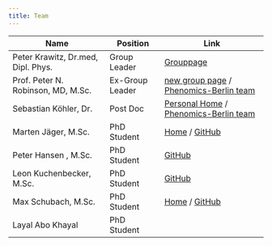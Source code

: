 ```yaml
---
title: Team
---
```



Name                                | Position        | Link
------------------------------------|-----------------|-----------------
Peter Krawitz, Dr.med, Dipl. Phys.  | Group Leader    | [Grouppage](http://krawitz.charite.de/)
Prof. Peter N. Robinson, MD, M.Sc.  | Ex-Group Leader | [new group page](https://robinsongroup.github.io/) / [Phenomics-Berlin team](https://phenomics.github.io/)
Sebastian Köhler, Dr.               | Post Doc        | [Personal Home](http://drseb.github.io/) / [Phenomics-Berlin team](https://phenomics.github.io/)
Marten Jäger, M.Sc.                 | PhD Student     | [Home](team_jaeger.html) / [GitHub](https://github.com/martenj)
Peter Hansen , M.Sc.                | PhD Student     | [GitHub](https://github.com/hansenp)
Leon Kuchenbecker, M.Sc.            | PhD Student     | [GitHub](https://github.com/lkuchenb)
Max Schubach, M.Sc.                 | PhD Student     | [Home](team_schubach.html) / [GitHub](https://github.com/visze)
Layal Abo Khayal                    | PhD Student     | 


